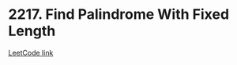 # 2217. Find Palindrome With Fixed Length

[LeetCode link](https://leetcode.com/problems/find-palindrome-with-fixed-length/)
